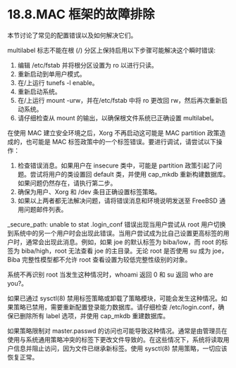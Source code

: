 # 18.8.MAC 框架的故障排除


本节讨论了常见的配置错误以及如何解决它们。

multilabel 标志不能在根 (/) 分区上保持启用以下步骤可能解决这个瞬时错误:

1. 编辑 /etc/fstab 并将根分区设置为 ro 以进行只读。
2. 重新启动到单用户模式。
3. 在/上运行 tunefs -l enable。
4. 重新启动系统。
5. 在/上运行 mount -urw，并在/etc/fstab 中将 ro 更改回 rw，然后再次重新启动系统。
6. 请仔细检查从 mount 的输出，以确保根文件系统已正确设置 multilabel。

在使用 MAC 建立安全环境之后，Xorg 不再启动这可能是 MAC partition 政策造成的，也可能是 MAC 标签政策中的一个标签错误。要进行调试，请尝试以下操作：

1. 检查错误消息。如果用户在 insecure 类中，可能是 partition 政策引起了问题。尝试将用户的类设置回 default 类，并使用 cap_mkdb 重新构建数据库。如果问题仍然存在，请执行第二步。
2. 确保为用户、Xorg 和 /dev 条目正确设置标签策略。
3. 如果以上两者都无法解决问题，请将错误消息和环境说明发送至 FreeBSD 通用问题邮件列表。

_secure_path: unable to stat .login_conf 错误出现当用户尝试从 root 用户切换到系统中的另一个用户时会出现此错误。当用户尝试成为比自己设置更高标签的用户时，通常会出现此消息。例如，如果 joe 的默认标签为 biba/low，而 root 的标签为 biba/high，root 无法查看 joe 的主目录。无论 root 是否使用 su 成为 joe，Biba 完整性模型都不允许 root 查看设置为较低完整性级别的对象。

系统不再识别 root 当发生这种情况时，whoami 返回 0 和 su 返回 who are you?。

如果已通过 sysctl(8) 禁用标签策略或卸载了策略模块，可能会发生这种情况。如果策略已禁用，需要重新配置登录能力数据库。请仔细检查 /etc/login.conf，确保已删除所有 label 选项，并使用 cap_mkdb 重建数据库。

如果策略限制对 master.passwd 的访问也可能导致这种情况。通常是由管理员在使用与系统通用策略冲突的标签下更改文件导致的。在这些情况下，系统将读取用户信息并阻止访问，因为文件已继承新标签。使用 sysctl(8) 禁用策略，一切应该恢复正常。
